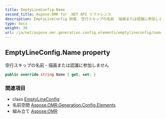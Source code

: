 ```yaml
---
title: EmptyLineConfig.Name
second_title: Aspose.OMR for .NET API リファレンス
description: EmptyLineConfig 財産. 空行スキップの名前  描画または認識に参加しません
type: docs
weight: 30
url: /ja/net/aspose.omr.generation.config.elements/emptylineconfig/name/
---
```

## EmptyLineConfig.Name property

空行スキップの名前 - 描画または認識に参加しません

```csharp
public override string Name { get; set; }
```

### 関連項目

* class [EmptyLineConfig](../)
* 名前空間 [Aspose.OMR.Generation.Config.Elements](../../emptylineconfig/)
* 組み立て [Aspose.OMR](../../../)


